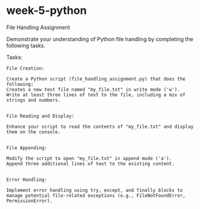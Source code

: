 # week-5-python

File Handling Assignment

Demonstrate your understanding of Python file handling by completing the following tasks.

Tasks:

    File Creation:

    Create a Python script (file_handling_assignment.py) that does the following:
    Creates a new text file named "my_file.txt" in write mode ('w').
    Write at least three lines of text to the file, including a mix of strings and numbers.


    File Reading and Display:

    Enhance your script to read the contents of "my_file.txt" and display them on the console.


    File Appending:

    Modify the script to open "my_file.txt" in append mode ('a').
    Append three additional lines of text to the existing content.


    Error Handling:

    Implement error handling using try, except, and finally blocks to manage potential file-related exceptions (e.g., FileNotFoundError, PermissionError).
